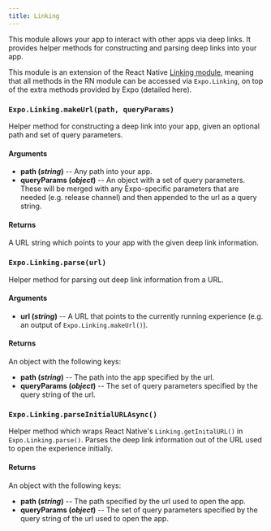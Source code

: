 ```yaml
---
title: Linking
---
```


This module allows your app to interact with other apps via deep links. It provides helper methods for constructing and parsing deep links into your app.

This module is an extension of the React Native [Linking module](https://facebook.github.io/react-native/docs/linking.html), meaning that all methods in the RN module can be accessed via `Expo.Linking`, on top of the extra methods provided by Expo (detailed here).

### `Expo.Linking.makeUrl(path, queryParams)`

Helper method for constructing a deep link into your app, given an optional path and set of query parameters.

#### Arguments

-   **path (_string_)** -- Any path into your app.
-   **queryParams (_object_)** -- An object with a set of query parameters. These will be merged with any Expo-specific parameters that are needed (e.g. release channel) and then appended to the url as a query string.

#### Returns

A URL string which points to your app with the given deep link information.

### `Expo.Linking.parse(url)`

Helper method for parsing out deep link information from a URL.

#### Arguments

-   **url (_string_)** -- A URL that points to the currently running experience (e.g. an output of `Expo.Linking.makeUrl()`).

#### Returns

An object with the following keys:

-   **path (_string_)** -- The path into the app specified by the url.
-   **queryParams (_object_)** -- The set of query parameters specified by the query string of the url.

### `Expo.Linking.parseInitialURLAsync()`

Helper method which wraps React Native's `Linking.getInitalURL()` in `Expo.Linking.parse()`. Parses the deep link information out of the URL used to open the experience initially.

#### Returns

An object with the following keys:

-   **path (_string_)** -- The path specified by the url used to open the app.
-   **queryParams (_object_)** -- The set of query parameters specified by the query string of the url used to open the app.
